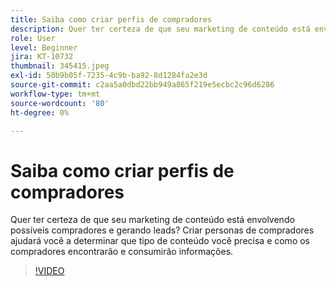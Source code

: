```yaml
---
title: Saiba como criar perfis de compradores
description: Quer ter certeza de que seu marketing de conteúdo está envolvendo possíveis compradores e gerando leads? Criar personas de compradores ajudará você a determinar que tipo de conteúdo você precisa e como os compradores encontrarão e consumirão informações.
role: User
level: Beginner
jira: KT-10732
thumbnail: 345415.jpeg
exl-id: 50b9b05f-7235-4c9b-ba92-8d1284fa2e3d
source-git-commit: c2aa5a0dbd22bb949a865f219e5ecbc2c96d6286
workflow-type: tm+mt
source-wordcount: '80'
ht-degree: 0%

---
```


# Saiba como criar perfis de compradores

Quer ter certeza de que seu marketing de conteúdo está envolvendo possíveis compradores e gerando leads? Criar personas de compradores ajudará você a determinar que tipo de conteúdo você precisa e como os compradores encontrarão e consumirão informações.

>[!VIDEO](https://video.tv.adobe.com/v/345415/?quality=12&learn=on)
